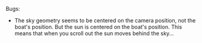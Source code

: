 Bugs:

- The sky geometry seems to be centered on the camera position, not the boat's position.
  But the sun is centered on the boat's position.
  This means that when you scroll out the sun moves behind the sky...